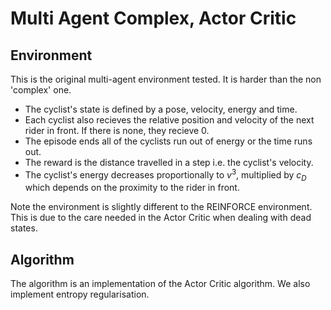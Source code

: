 # Multi Agent Complex, Actor Critic

## Environment

This is the original multi-agent environment tested. It is harder than the non 'complex' one.
* The cyclist's state is defined by a pose, velocity, energy and time.
* Each cyclist also recieves the relative position and velocity of the next rider in front. If there is none, they recieve 0.
* The episode ends all of the cyclists run out of energy or the time runs out.
* The reward is the distance travelled in a step i.e. the cyclist's velocity.
* The cyclist's energy decreases proportionally to $v^3$, multiplied by $c_D$ which depends on the proximity to the rider in front.

Note the environment is slightly different to the REINFORCE environment. This is due to the care needed in the Actor Critic when dealing with dead states.

## Algorithm

The algorithm is an implementation of the Actor Critic algorithm. We also implement entropy regularisation.
